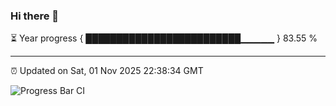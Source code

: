 ### Hi there 👋

⏳ Year progress { █████████████████████████▁▁▁▁▁ } 83.55 %

---

⏰ Updated on Sat, 01 Nov 2025 22:38:34 GMT

![Progress Bar CI](https://github.com/IshwaranRudhara/GIT-ACTION/workflows/Progress%20Bar%20CI/badge.svg)
